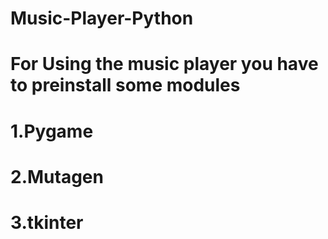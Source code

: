 # Music-Player-Python
# For Using the music player you have to preinstall some modules
# 1.Pygame
# 2.Mutagen
# 3.tkinter
